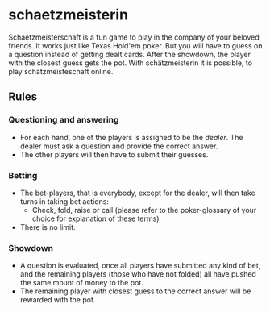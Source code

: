 # schaetzmeisterin

Schaetzmeisterschaft is a fun game to play in the company of your beloved friends. It works just like Texas Hold'em poker. But you will have to guess on a question instead of getting dealt cards. After the showdown, the player with the closest guess gets the pot.
With schätzmeisterin it is possible, to play schätzmeisteschaft online. 

## Rules
### Questioning and answering
- For each hand, one of the players is assigned to be the *dealer*. The dealer must ask a question and provide the correct answer.
- The other players will then have to submit their guesses.

### Betting
- The bet-players, that is everybody, except for the dealer, will then take turns in taking bet actions:
    - Check, fold, raise or call (please refer to the poker-glossary of your choice for explanation of these terms)
- There is no limit.

### Showdown
- A question is evaluated, once all players have submitted any kind of bet, and the remaining players (those who have not folded) all have pushed the same mount of money to the pot.
- The remaining player with  closest guess to the correct answer will be rewarded with the pot.
